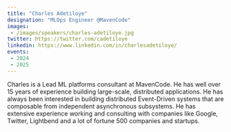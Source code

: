 ```yaml
---
title: "Charles Adetiloye"
designation: "MLOps Engineer @MavenCode"
images:
 - /images/speakers/charles-adetiloye.jpg
twitter: https://twitter.com/cadetiloye
linkedin: https://www.linkedin.com/in/charlesadetiloye/
events:
 - 2024
 - 2025
---
```


Charles is a Lead ML platforms consultant at MavenCode. He has well over 15 years of experience building large-scale, distributed applications. He has always been interested in building distributed Event-Driven systems that are composable from independent asynchronous subsystems. He has extensive experience working and consulting with companies like Google, Twitter, Lightbend and a lot of fortune 500 companies and startups.